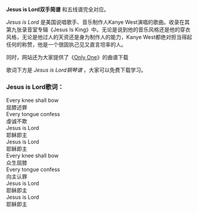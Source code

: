 

**Jesus is Lord双手简谱** 和五线谱完全对应。

_Jesus is Lord_ 是美国说唱歌手、音乐制作人Kanye West演唱的歌曲。收录在其第九张录音室专辑《Jesus Is
King》中。无论是说到他的音乐风格还是他的穿衣风格，无论是他过人的天资还是身为制作人的能力，Kanye
West都绝对担当得起任何的称赞，他是一个很固执己见又直言坦率的人。

同时，网站还为大家提供了《[Only One](Music-6315-Only-One-Kanye-West.html "Only One")》的曲谱下载

歌词下方是 _Jesus is Lord钢琴谱_ ，大家可以免费下载学习。

### Jesus is Lord歌词：

Every knee shall bow  
屈膝述罪  
Every tongue confess  
虔诚不欺  
Jesus is Lord  
耶稣即主  
Jesus is Lord  
耶稣即主  
Every knee shall bow  
众生屈膝  
Every tongue confess  
向主认罪  
Jesus is Lord  
耶稣即主  
Jesus is Lord  
耶稣即主

